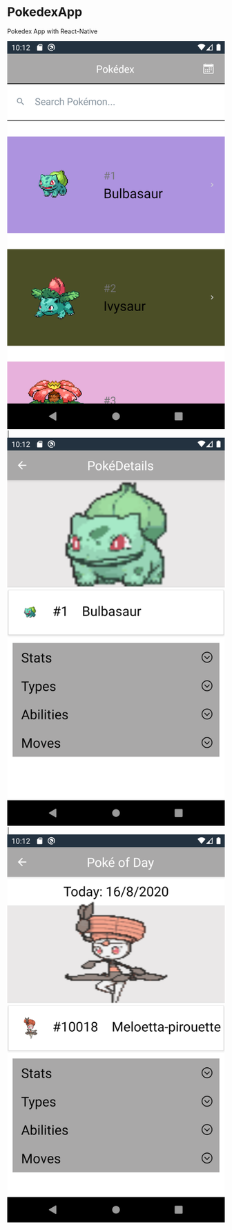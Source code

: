 # PokedexApp
Pokedex App with React-Native

![](Screenshot_1597578841.png) | ![](Screenshot_1597578849.png) | ![](Screenshot_1597578819.png)
